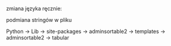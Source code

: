 zmiana języka ręcznie:

podmiana stringów w pliku

Python -> Lib -> site-packages -> adminsortable2 -> templates -> adminsortable2 -> tabular

